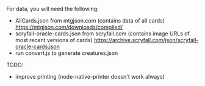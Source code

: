 For data, you will need the following:
 - AllCards.json from mtgjson.com (contains data of all cards)
   https://mtgjson.com/downloads/compiled/
 - scryfall-oracle-cards.json from scryfall.com (contains image URLs of most recent versions of cards)
   https://archive.scryfall.com/json/scryfall-oracle-cards.json
 - run convert.js to generate creatures.json

TODO:
 - improve printing (node-native-printer doesn't work always)

